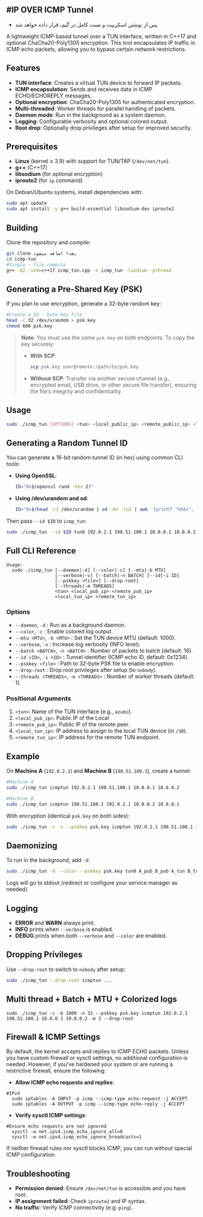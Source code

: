 #IP OVER ICMP Tunnel
-

- پس از نوشتن اسکریپت و تست کامل در گیم، قرار داده خواهد شد

A lightweight ICMP-based tunnel over a TUN interface, written in C++17 and optional ChaCha20-Poly1305 encryption. This tool encapsulates IP traffic in ICMP echo packets, allowing you to bypass certain network restrictions.

## Features

* **TUN interface**: Creates a virtual TUN device to forward IP packets.
* **ICMP encapsulation**: Sends and receives data in ICMP ECHO/ECHOREPLY messages.
* **Optional encryption**: ChaCha20-Poly1305 for authenticated encryption.
* **Multi-threaded**: Worker threads for parallel handling of packets.
* **Daemon mode**: Run in the background as a system daemon.
* **Logging**: Configurable verbosity and optional colored output.
* **Root drop**: Optionally drop privileges after setup for improved security.

## Prerequisites

* **Linux** (kernel ≥ 3.9) with support for TUN/TAP (`/dev/net/tun`).
* **g++** (C++17)
* **libsodium** (for optional encryption)
* **iproute2** (for `ip` command)

On Debian/Ubuntu systems, install dependencies with:

```bash
sudo apt update
sudo apt install -y g++ build-essential libsodium-dev iproute2
```

## Building

Clone the repository and compile:

```bash
git clone بعدا اضافه میشود
cd icmp-tun
#Single - file compile
g++ -O2 -std=c++17 icmp_tun.cpp -o icmp_tun -lsodium -pthread
```

## Generating a Pre-Shared Key (PSK)

If you plan to use encryption, generate a 32-byte random key:

```bash
#Create a 32 - byte key file
head -c 32 /dev/urandom > psk.key
chmod 600 psk.key
```

> **Note**: You must use the *same* `psk.key` on both endpoints. To copy the key securely:
>
> * **With SCP**:
>
>   ```bash
>   scp psk.key user@remote:/path/to/psk.key
>   ```
>
> * **Without SCP**: Transfer via another secure channel (e.g., encrypted email, USB drive, or other secure file transfer), ensuring the file’s integrity and confidentiality.

## Usage

```bash
sudo ./icmp_tun [OPTIONS] <tun> <local_public_ip> <remote_public_ip> <local_private_ip> <remote_private_ip>
```

## Generating a Random Tunnel ID

You can generate a 16-bit random tunnel ID (in hex) using common CLI tools:

* **Using OpenSSL**:

  ```bash
  ID="0x$(openssl rand -hex 2)"
  ```
* **Using /dev/urandom and od**:

  ```bash
  ID="0x$(head -c2 /dev/urandom | od -An -tu2 | awk '{printf "%04x", $1}')"
  ```

Then pass `--id $ID` to `icmp_tun`:

```bash
sudo ./icmp_tun --id $ID tun0 192.0.2.1 198.51.100.1 10.0.0.1 10.0.0.2
```

## Full CLI Reference

```
Usage:
  sudo ./icmp_tun [--daemon|-d] [--color|-c] [--mtu|-b MTU]
                  [--verbose|-v] [--batch|-n BATCH] [--id|-i ID]
                  [--pskkey <file>] [--drop-root]
                  [--threads|-m THREADS]
                  <tun> <local_pub_ip> <remote_pub_ip>
                  <local_tun_ip> <remote_tun_ip>
```

### Options

* `--daemon`, `-d`
  : Run as a background daemon.
* `--color`, `-c`
  : Enable colored log output.
* `--mtu <MTU>`, `-b <MTU>`
  : Set the TUN device MTU (default: 1000).
* `--verbose`, `-v`
  : Increase log verbosity (INFO level).
* `--batch <BATCH>`, `-n <BATCH>`
  : Number of packets to batch (default: 16).
* `--id <ID>`, `-i <ID>`
  : Tunnel identifier (ICMP echo ID, default: 0x1234).
* `--pskkey <file>`
  : Path to 32-byte PSK file to enable encryption.
* `--drop-root`
  : Drop root privileges after setup (to `nobody`).
* `--threads <THREADS>`, `-m <THREADS>`
  : Number of worker threads (default: 1).

### Positional Arguments

1. `<tun>`: Name of the TUN interface (e.g., `azumi`).
2. `<local_pub_ip>`: Public IP of the Local
3. `<remote_pub_ip>`: Public IP of the remote peer.
4. `<local_tun_ip>`: IP address to assign to the local TUN device (in `/30`).
5. `<remote_tun_ip>`: IP address for the remote TUN endpoint.

## Example

On **Machine A** (`192.0.2.1`) and **Machine B** (`198.51.100.1`), create a tunnel:

```bash
#Machine A
sudo ./icmp_tun icmptun 192.0.2.1 198.51.100.1 10.0.0.1 10.0.0.2

#Machine B
sudo ./icmp_tun icmptun 198.51.100.1 192.0.2.1 10.0.0.2 10.0.0.1
```

With encryption (identical `psk.key` on both sides):

```bash
sudo ./icmp_tun -c -v --pskkey psk.key icmptun 192.0.2.1 198.51.100.1 10.0.0.1 10.0.0.2
```

## Daemonizing

To run in the background, add `-d`:

```bash
sudo ./icmp_tun -d --color --pskkey psk.key tun0 A_pub B_pub A_tun B_tun
```

Logs will go to stdout (redirect or configure your service manager as needed).

## Logging

* **ERROR** and **WARN** always print.
* **INFO** prints when `--verbose` is enabled.
* **DEBUG** prints when both `--verbose` and `--color` are enabled.

## Dropping Privileges

Use `--drop-root` to switch to `nobody` after setup:

```bash
sudo ./icmp_tun --drop-root icmptun ...
```

## Multi thread + Batch + MTU + Colorized logs
```
sudo ./icmp_tun -c -b 1000 -n 32 --pskkey psk.key icmptun 192.0.2.1 198.51.100.1 10.0.0.1 10.0.0.2 -m 3 --drop-root
```
## Firewall & ICMP Settings

By default, the kernel accepts and replies to ICMP ECHO packets. Unless you have custom firewall or sysctl settings, no additional configuration is needed. However, if you’ve hardened your system or are running a restrictive firewall, ensure the following:

* **Allow ICMP echo requests and replies**:

```
#IPv4
  sudo iptables -A INPUT -p icmp --icmp-type echo-request -j ACCEPT
  sudo iptables -A OUTPUT -p icmp --icmp-type echo-reply -j ACCEPT

```

* **Verify sysctl ICMP settings**:

```
#Ensure echo requests are not ignored
  sysctl -w net.ipv4.icmp_echo_ignore_all=0
  sysctl -w net.ipv4.icmp_echo_ignore_broadcasts=1 
  ```

If neither firewall rules nor sysctl blocks ICMP, you can run without special ICMP configuration.

## Troubleshooting

* **Permission denied**: Ensure `/dev/net/tun` is accessible and you have root.
* **IP assignment failed**: Check `iproute2` and IP syntax.
* **No traffic**: Verify ICMP connectivity (e.g: `ping`).

